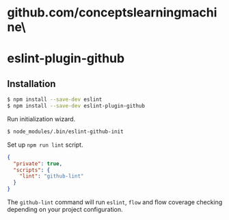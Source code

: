 # github.com/conceptslearningmachine\

# eslint-plugin-github

## Installation

```sh
$ npm install --save-dev eslint
$ npm install --save-dev eslint-plugin-github
```

Run initialization wizard.

```sh
$ node_modules/.bin/eslint-github-init
```

Set up `npm run lint` script.

```json
{
  "private": true,
  "scripts": {
    "lint": "github-lint"
  }
}
```

The `github-lint` command will run `eslint`, `flow` and flow coverage checking depending on your project configuration.
